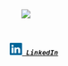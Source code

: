 <h1 align="center">
  <a href="https://git.io/typing-svg">
    <img src="https://readme-typing-svg.herokuapp.com/?lines=Hello,+There!+👋;This+is+Talha;Nice+to+meet+you!&center=true&size=30">
  </a>
</h1>

<h5 align="center">
  <code>
    <a href="https://www.linkedin.com/in/muhammad-talha-zeb-khan/" title="LinkedIn Profile"><img width="22" src="images/linkedin.svg"> LinkedIn</a></code>
</h5>
<!-- <br>
<p align="center">
  Hi, I'm Muhammad Talha Zeb Khan, Final Year Undergrad & Computer Engineer & Software Developer from Pakistan
  <br>
  🔬 I'm currently studying for a bachelor's degree in National University of Computer and Emerging Sciences
  <br>
  🎓 I graduated from Fauji Foundation College
  <br>
  💻 I love writing code and learn anythings about it
  <br>
  📚 I’m currently learning how to build optimized desktop applications using electronJS and QT
  <br>
  📫 How to reach me: <a href="mailto: talhazeb12321@gmail.com">talhazeb12321@gmail.com</a>
</p>

<hr>
<h2 align="center">🔥 Languages & Frameworks & Tools & Abilities 🔥</h2>
<br>
<p align="center">
  <code><img title="C" height="25" src="images/c.svg"></code>
  <code><img title="C++" height="25" src="images/cpp.svg"></code>
  <code><img title="C#" height="25" src="images/cSharp.svg"></code>
  <code><img title="Python" height="25" src="images/python-original.svg"></code>
  <code><img title="Javascript" height="25" src="images/javascript.svg"></code>
  <code><img title="Problem Solving" height="25" src="images/problemSolving.png"></code>
  <code><img title="HTML5" height="25" src="images/html5.svg"></code>
  <code><img title="CSS" height="25" src="images/css.svg"></code>
  <code><img title="SASS" height="25" src="images/sass.svg"></code>
  <code><img title="React" height="25" src="images/react-original.svg"></code>
  <code><img title="Redux" height="25" src="images/redux.svg"></code>
  <code><img title="Git" height="25" src="images/git-original.svg"></code>
  <code><img title=".NetCore" height="25" src="images/dotnetcore.svg"></code>
  <code><img title="PostgreSQL" height="25" src="images/postgresql.svg"></code>
  <code><img title="Visual Studio Code" height="25" src="images/vscode.png"></code>
  <code><img title="Microsoft Visual Studio" height="25" src="images/visualstudio.png"></code>
  <code><img title="JQuery" height="25" src="images/jquery-original.svg"></code>
  <code><img title="Java" height="25" src="images/java-original.svg"></code>
  <code><img title="JSON" height="25" src="images/json.svg"></code>
  <code><img title="Unity" height="25" src="images/unity3d.svg"></code>
  <code><img title="Android" height="25" src="images/android.svg"></code>
  <code><img title="GitHub" height="25" src="images/github.svg"></code>
  <code><img title="MySQL" height="25" src="images/mysql.svg"></code>
  <code><img title="npm" height="25" src="images/npm.svg"></code>
  <code><img title="PHP" height="25" src="images/php.svg"></code>
  <code><img title="Flask" height="25" src="images/flask.png"></code>
</p>
<hr>

<p align="left"> <img src="https://komarev.com/ghpvc/?username=talhazeb&label=Profile%20views&color=0e75b6&style=flat" alt="talhazeb" /> </p>

<p align="left"> <a href="https://github.com/ryo-ma/github-profile-trophy"><img src="https://github-profile-trophy.vercel.app/?username=talhazeb" alt="talhazeb" /></a> </p>

- 👨‍💻 My Portfolio website at [https://talha-zeb.me](https://talha-zeb.me)

- 📫 How to reach me **talhazeb12321@gmail.com**

- ⚡ Fun fact **I think I'm mortal :)**

<h3 align="left">Connect with me:</h3>
<p align="left">
<a href="https://twitter.com/talhazeb_khan" target="blank"><img align="center" src="https://raw.githubusercontent.com/rahuldkjain/github-profile-readme-generator/master/src/images/icons/Social/twitter.svg" alt="talhazeb_khan" height="30" width="40" /></a>
<a href="https://linkedin.com/in/muhammad-talha-zeb-khan" target="blank"><img align="center" src="https://raw.githubusercontent.com/rahuldkjain/github-profile-readme-generator/master/src/images/icons/Social/linked-in-alt.svg" alt="muhammad-talha-zeb-khan" height="30" width="40" /></a>
<a href="https://fb.com/talhazeb.khan.56" target="blank"><img align="center" src="https://raw.githubusercontent.com/rahuldkjain/github-profile-readme-generator/master/src/images/icons/Social/facebook.svg" alt="talhazeb.khan.56" height="30" width="40" /></a>
</p>

<p><img align="center" src="https://github-readme-stats.vercel.app/api/top-langs?username=talhazeb&show_icons=true&locale=en&layout=compact" alt="talhazeb" /></p> -->
